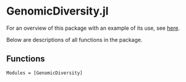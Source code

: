 # GenomicDiversity.jl

For an overview of this package with an example of its use, see [here](https://github.com/darreni/GenomicDiversity.jl).

Below are descriptions of all functions in the package.

## Functions

```@autodocs
Modules = [GenomicDiversity]
```

